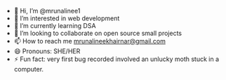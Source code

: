 - 👋 Hi, I’m @mrunalinee1
- 👀 I’m interested in web development
- 🌱 I’m currently learning DSA
- 💞️ I’m looking to collaborate on open source small projects
- 📫 How to reach me mrunalineekhairnar@gmail.com
- 😄 Pronouns: SHE/HER
- ⚡ Fun fact: very first bug recorded involved an unlucky moth stuck in a computer.

<!---
mrunalinee1/mrunalinee1 is a ✨ special ✨ repository because its `README.md` (this file) appears on your GitHub profile.
You can click the Preview link to take a look at your changes.
--->
